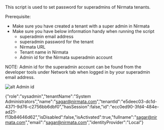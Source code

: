 This script is used to set password for superadmins of Nirmata tenants.

Prerequisite:

- Make sure you have created a tenant with a super admin in Nirmata
- Make sure you have below information handy when running the script
  - superadmin email address
  - superadmin password for the tenant
  - Nirmata URL
  - Tenant name in Nirmata
  - Admin id for the Nirmata superadmin account

NOTE: Admin id for the superadmin account can be found from the developer tools under Network tab when logged in by your superadmin email address. 

![alt Admin id](https://github.com/nsagark/nirmata-scripts/blob/main/setpass.PNG?raw=true)

{"role":"sysadmin","tenantName":"System Administrators","name":"sagar@nirmata.com","tenantId":"e5deec03-dc1d-4371-9d76-c2756bb6dbf0","hasSession":false,"id":"ecc0ed90-3fd4-484e-ad21-f13b84646d62","isDisabled":false,"isActivated":true,"fullname":"sagar@nirmata.com","email":"sagar@nirmata.com","identityProvider":"Local"}
